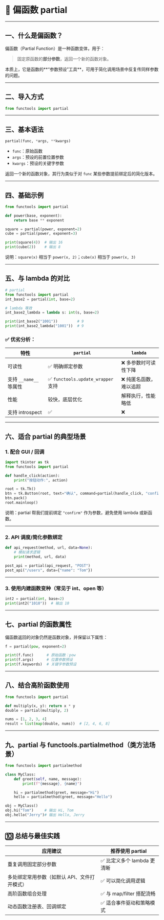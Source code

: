 # 🧠 偏函数 partial


---

## 一、什么是偏函数？

偏函数（Partial Function）是一种函数变体，用于：

> 固定原函数的**部分参数**，返回一个新的函数对象。

本质上，它是函数的\*\*“参数预设”工具\*\*，可用于简化调用场景中反复传同样参数的问题。

---

## 二、导入方式

```python
from functools import partial
```

---

## 三、基本语法

```python
partial(func, *args, **kwargs)
```

* `func`：原始函数
* `args`：预设的前置位置参数
* `kwargs`：预设的关键字参数

返回一个新的函数对象，其行为类似于对 `func` 某些参数提前绑定后的简化版本。

---

## 四、基础示例

```python
from functools import partial

def power(base, exponent):
    return base ** exponent

square = partial(power, exponent=2)
cube = partial(power, exponent=3)

print(square(4))  # 输出 16
print(cube(2))    # 输出 8
```

说明：`square(x)` 相当于 `power(x, 2)`；`cube(x)` 相当于 `power(x, 3)`

---

## 五、与 lambda 的对比

```python
# partial
from functools import partial
int_base2 = partial(int, base=2)

# lambda 等效
int_base2_lambda = lambda s: int(s, base=2)

print(int_base2("1001"))         # 9
print(int_base2_lambda("1001"))  # 9
```

### ✅ 优劣分析：

| 特性                | `partial`                       | `lambda`     |
| ----------------- | ------------------------------- | ------------ |
| 可读性               | ✅ 明确绑定参数                        | ❌ 多参数时可读性下降  |
| 支持 `__name__` 等属性 | ✅ `functools.update_wrapper` 支持 | ❌ 纯匿名函数，难以追踪 |
| 性能                | 较快，底层优化                         | 解释执行，性能略低    |
| 支持 introspect     | ✅                               | ❌            |

---

## 六、适合 partial 的典型场景

### 1. 配合 GUI / 回调

```python
import tkinter as tk
from functools import partial

def handle_click(action):
    print("按钮动作:", action)

root = tk.Tk()
btn = tk.Button(root, text="确认", command=partial(handle_click, "confirm"))
btn.pack()
root.mainloop()
```

说明：partial 帮我们提前绑定 `"confirm"` 作为参数，避免使用 lambda 或新函数。

---

### 2. API 调度/简化参数绑定

```python
def api_request(method, url, data=None):
    # 模拟请求逻辑
    print(method, url, data)

post_api = partial(api_request, "POST")
post_api("/users", data={"name": "Tom"})
```

---

### 3. 使用内建函数变种（常见于 int、open 等）

```python
int2 = partial(int, base=2)
print(int2("1010"))  # 输出 10
```

---

## 七、partial 的函数属性

偏函数返回的对象仍然是函数对象，并保留以下属性：

```python
f = partial(pow, exponent=2)

print(f.func)      # 原始函数：pow
print(f.args)      # 位置参数预设
print(f.keywords)  # 关键字参数预设
```

---

## 八、结合高阶函数使用

```python
from functools import partial

def multiply(x, y): return x * y
double = partial(multiply, 2)

nums = [1, 2, 3, 4]
result = list(map(double, nums))  # [2, 4, 6, 8]
```

---

## 九、partial 与 functools.partialmethod（类方法场景）

```python
from functools import partialmethod

class MyClass:
    def greet(self, name, message):
        print(f"{message}, {name}")

    hi = partialmethod(greet, message="Hi")
    hello = partialmethod(greet, message="Hello")

obj = MyClass()
obj.hi("Tom")     # 输出 Hi, Tom
obj.hello("Jerry")# 输出 Hello, Jerry
```

---

## 🔟 总结与最佳实践

| 应用建议                     | 推荐使用 partial        |
| ------------------------ | ------------------- |
| 重复调用固定部分参数               | ✅ 比定义多个 lambda 更清晰  |
| 多处绑定常用参数（如默认 API、文件打开模式） | ✅ 可以简化调用逻辑          |
| 高阶函数组合处理                 | ✅ 与 map/filter 搭配流畅 |
| 动态函数注册表、回调绑定             | ✅ 适合事件驱动和策略模式       |

